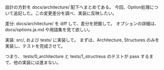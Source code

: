設計の方針を docs/architecture/ 配下へまとめてある。
今回、Option処理について追記した。この変更差分を調べ、実装に反映したい。

差分:
docs/architecture/ を diff して、差分を把握して。
オプションの詳細は、 docs/options.ja.md や用語集を見て欲しい。


実装:
src/, および tests/ に実装して。
まずは、Architecture, Structures のみを実装し、テストを完成させて。

つまり、 tests/0_architecture と tests/1_structreus のテストが pass するまで、他の実装には進まない。

